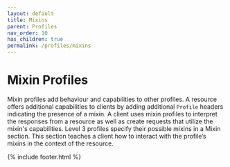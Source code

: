 ```yaml
---
layout: default
title: Mixins
parent: Profiles
nav_order: 10
has_children: true
permalink: /profiles/mixins
---
```

# Mixin Profiles

Mixin profiles add behaviour and capabilities to other profiles. A resource offers additional capabilities to clients by adding additional `Profile` headers indicating the presence of a mixin. A client uses mixin profiles to interpret the responses from a resource as well as create requests that utilize the mixin's capabilities.
Level 3 profiles specify their possible mixins in a Mixin section. This section teaches a client how to interact with the profile’s mixins in the context of the resource.

{% include footer.html %}